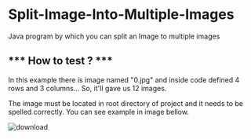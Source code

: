# Split-Image-Into-Multiple-Images
Java program by which you can split an Image to multiple images



 *** How to test ? ***
 ---------------------------------------------------------------------------------------------

In this example there is image named "0.jpg" and inside code defined 4 rows and 3 columns... So, it'll gave us 12 images. 

The image must be located in root directory of project and it needs to be spelled correctly.
You can see example in image bellow.

![download](https://user-images.githubusercontent.com/24499407/58244179-63ffa780-7d52-11e9-9ec2-30eb8938e90f.png)




